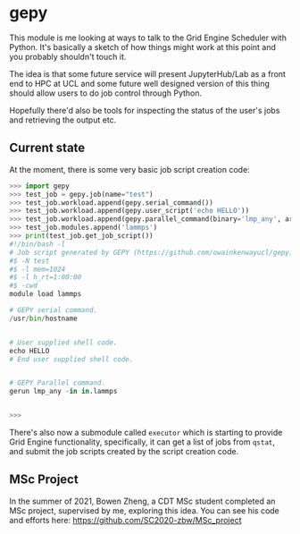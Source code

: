 # gepy

This module is me looking at ways to talk to the Grid Engine Scheduler with Python.  It's basically a sketch of how things might work at this point and you probably shouldn't touch it.

The idea is that some future service will present JupyterHub/Lab as a front end to HPC at UCL and some future well designed version of this thing should allow users to do job control through Python.

Hopefully there'd also be tools for inspecting the status of the user's jobs and retrieving the output etc.

## Current state

At the moment, there is some very basic job script creation code:

```python
>>> import gepy
>>> test_job = gepy.job(name="test")
>>> test_job.workload.append(gepy.serial_command())
>>> test_job.workload.append(gepy.user_script('echo HELLO'))
>>> test_job.workload.append(gepy.parallel_command(binary='lmp_any', args=['-in', 'in.lammps']))
>>> test_job.modules.append('lammps')
>>> print(test_job.get_job_script())
#!/bin/bash -l
# Job script generated by GEPY (https://github.com/owainkenwayucl/gepy)
#$ -N test
#$ -l mem=1024
#$ -l h_rt=1:00:00
#$ -cwd
module load lammps

# GEPY serial command.
/usr/bin/hostname


# User supplied shell code.
echo HELLO
# End user supplied shell code.


# GEPY Parallel command.
gerun lmp_any -in in.lammps


>>> 
```

There's also now a submodule called `executor` which is starting to provide Grid Engine functionality, specifically, it can get a list of jobs from `qstat`, and submit the job scripts created by the script creation code.

## MSc Project

In the summer of 2021, Bowen Zheng, a CDT MSc student completed an MSc project, supervised by me, exploring this idea.  You can see his code and efforts here: https://github.com/SC2020-zbw/MSc_project